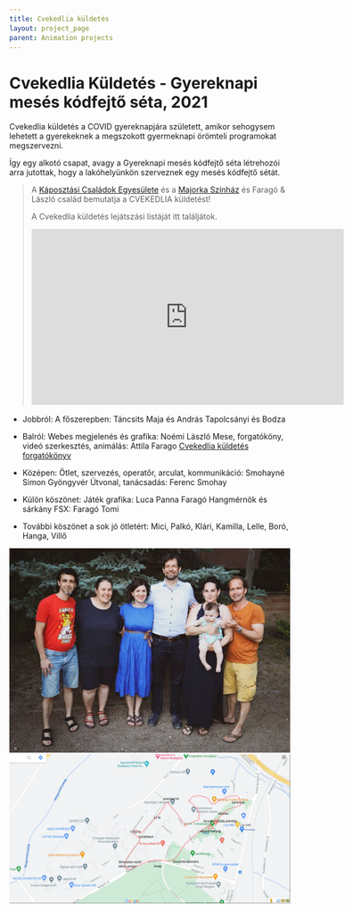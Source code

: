 ```yaml
---
title: Cvekedlia küldetés
layout: project_page
parent: Animation projects
---
```


# Cvekedlia Küldetés - Gyereknapi mesés kódfejtő séta, 2021

Cvekedlia küldetés a COVID gyereknapjára született, amikor sehogysem lehetett a gyerekeknek a megszokott gyermeknapi örömteli programokat megszervezni.

Így egy alkotó csapat, avagy a Gyereknapi mesés kódfejtő séta létrehozói arra jutottak, hogy a lakóhelyünkön szerveznek egy mesés kódfejtő sétát.

> A [Káposztási Családok Egyesülete](https://kaposztasicsaladok.hu/) és a [Majorka Színház](http://www.majorkaszinhaz.hu/) és Faragó & László család bemutatja a CVEKEDLIA küldetést!
> 
> A Cvekedlia küldetés lejátszási listáját itt találjátok.
> 
> <iframe width="560" height="315" src="https://www.youtube.com/embed/JqUj2nztBT8?si=xHOk1E0RwVtcqWYh" title="YouTube video player" frameborder="0" allow="accelerometer; autoplay; clipboard-write; encrypted-media; gyroscope; picture-in-picture; web-share" referrerpolicy="strict-origin-when-cross-origin" allowfullscreen></iframe>

* Jobbról:
A főszerepben: Táncsits Maja és András Tapolcsányi és Bodza

* Balról:
Webes megjelenés és grafika: Noémi László
Mese, forgatóköny, videó szerkesztés, animálás: Attila Farago
[Cvekedlia küldetés forgatókönyv](assets/cvekedlia_forgatokonyv.pdf)

* Középen:
Ötlet, szervezés, operatőr, arculat, kommunikáció: Smohayné Simon Gyöngyvér
Útvonal, tanácsadás: Ferenc Smohay

* Külön köszönet:
Játék grafika: Luca Panna Faragó
Hangmérnök és sárkány FSX: Faragó Tomi

* További köszönet a sok jó ötletért: Mici, Palkó, Klári, Kamilla, Lelle, Boró, Hanga, Villő

![alkotók](assets/cvekedlia_alkotok.jpg)
![térkép](assets/cvekedlia_terkep.png)
